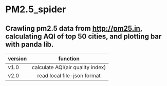 # PM2.5_spider
## Crawling pm2.5 data from http://pm25.in, calculating AQI of top 50 cities, and plotting bar with panda lib.
version|function
---|:---:
v1.0|calculate AQI(air quality index)
v2.0|read local file-json format
